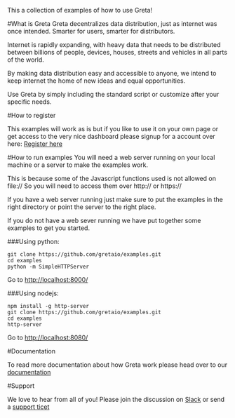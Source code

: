 This a collection of examples of how to use Greta!

#What is Greta
Greta decentralizes data distribution, just as internet was once intended. Smarter for users, smarter for distributors.

Internet is rapidly expanding, with heavy data that needs to be distributed between billions of people, devices, houses, streets and vehicles in all parts of the world.

By making data distribution easy and accessible to anyone, we intend to keep internet the home of new ideas and equal opportunities.

Use Greta by simply including the standard script or customize after your specific needs.

#How to register

This examples will work as is but if you like to use it on your own page or get access to the very nice dashboard please signup for a account over here: [Register here](https://app.greta.io/signup)

#How to run examples
You will need a web server running on your local machine or a server to make the examples work.

This is because some of the Javascript functions used is not allowed on file:// So you will need to access them over http:// or https://

If you have a web server running just make sure to put the examples in the right directory or point the server to the right place.

If you do not have a web sever running we have put together some examples to get you started.

###Using python:
```
git clone https://github.com/gretaio/examples.git
cd examples
python -m SimpleHTTPServer
```
Go to [http://localhost:8000/](http://localhost:8000/)

###Using nodejs:
```
npm install -g http-server
git clone https://github.com/gretaio/examples.git
cd examples
http-server
```
Go to [http://localhost:8080/](http://localhost:8080/)

#Documentation

To read more documentation about how Greta work please head over to our [documentation](https://greta.io/documentation)

#Support

We love to hear from all of you! Please join the discussion on [Slack](https://slack.greta.io) or send a [support ticet](https://greta.io/support)
